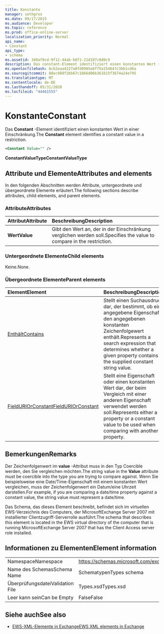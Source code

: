 ```yaml
---
title: Konstante
manager: sethgros
ms.date: 09/17/2015
ms.audience: Developer
ms.topic: reference
ms.prod: office-online-server
localization_priority: Normal
api_name:
- Constant
api_type:
- schema
ms.assetid: 340af0cd-9f12-44ab-b8f1-21d107c8d0c9
description: Das constant-Element identifiziert einen konstanten Wert in einer Einschränkung.
ms.openlocfilehash: 6cb2eaa4227a8fd0985e8ff5a15d647c3bb1cd6a
ms.sourcegitcommit: 88ec988f2bb67c1866d06b361615f3674a24e795
ms.translationtype: MT
ms.contentlocale: de-DE
ms.lasthandoff: 05/31/2020
ms.locfileid: "44461555"
---
```

# <a name="constant"></a><span data-ttu-id="466a7-103">Konstante</span><span class="sxs-lookup"><span data-stu-id="466a7-103">Constant</span></span>

<span data-ttu-id="466a7-104">Das **Constant** -Element identifiziert einen konstanten Wert in einer Einschränkung.</span><span class="sxs-lookup"><span data-stu-id="466a7-104">The **Constant** element identifies a constant value in a restriction.</span></span> 
  
```xml
<Constant Value="" />
```

 <span data-ttu-id="466a7-105">**ConstantValueType**</span><span class="sxs-lookup"><span data-stu-id="466a7-105">**ConstantValueType**</span></span>
## <a name="attributes-and-elements"></a><span data-ttu-id="466a7-106">Attribute und Elemente</span><span class="sxs-lookup"><span data-stu-id="466a7-106">Attributes and elements</span></span>

<span data-ttu-id="466a7-107">In den folgenden Abschnitten werden Attribute, untergeordnete und übergeordnete Elemente erläutert.</span><span class="sxs-lookup"><span data-stu-id="466a7-107">The following sections describe attributes, child elements, and parent elements.</span></span>
  
### <a name="attributes"></a><span data-ttu-id="466a7-108">Attribute</span><span class="sxs-lookup"><span data-stu-id="466a7-108">Attributes</span></span>

|<span data-ttu-id="466a7-109">**Attribut**</span><span class="sxs-lookup"><span data-stu-id="466a7-109">**Attribute**</span></span>|<span data-ttu-id="466a7-110">**Beschreibung**</span><span class="sxs-lookup"><span data-stu-id="466a7-110">**Description**</span></span>|
|:-----|:-----|
|<span data-ttu-id="466a7-111">**Wert**</span><span class="sxs-lookup"><span data-stu-id="466a7-111">**Value**</span></span> <br/> |<span data-ttu-id="466a7-112">Gibt den Wert an, der in der Einschränkung verglichen werden soll.</span><span class="sxs-lookup"><span data-stu-id="466a7-112">Specifies the value to compare in the restriction.</span></span>  <br/> |
   
### <a name="child-elements"></a><span data-ttu-id="466a7-113">Untergeordnete Elemente</span><span class="sxs-lookup"><span data-stu-id="466a7-113">Child elements</span></span>

<span data-ttu-id="466a7-114">Keine.</span><span class="sxs-lookup"><span data-stu-id="466a7-114">None.</span></span>
  
### <a name="parent-elements"></a><span data-ttu-id="466a7-115">Übergeordnete Elemente</span><span class="sxs-lookup"><span data-stu-id="466a7-115">Parent elements</span></span>

|<span data-ttu-id="466a7-116">**Element**</span><span class="sxs-lookup"><span data-stu-id="466a7-116">**Element**</span></span>|<span data-ttu-id="466a7-117">**Beschreibung**</span><span class="sxs-lookup"><span data-stu-id="466a7-117">**Description**</span></span>|
|:-----|:-----|
|[<span data-ttu-id="466a7-118">Enthält</span><span class="sxs-lookup"><span data-stu-id="466a7-118">Contains</span></span>](contains.md) <br/> |<span data-ttu-id="466a7-119">Stellt einen Suchausdruck dar, der bestimmt, ob eine angegebene Eigenschaft den angegebenen konstanten Zeichenfolgewert enthält.</span><span class="sxs-lookup"><span data-stu-id="466a7-119">Represents a search expression that determines whether a given property contains the supplied constant string value.</span></span>  <br/> |
|[<span data-ttu-id="466a7-120">FieldURIOrConstant</span><span class="sxs-lookup"><span data-stu-id="466a7-120">FieldURIOrConstant</span></span>](fielduriorconstant.md) <br/> |<span data-ttu-id="466a7-121">Stellt eine Eigenschaft oder einen konstanten Wert dar, der beim Vergleich mit einer anderen Eigenschaft verwendet werden soll.</span><span class="sxs-lookup"><span data-stu-id="466a7-121">Represents either a property or a constant value to be used when comparing with another property.</span></span>  <br/> |
   
## <a name="remarks"></a><span data-ttu-id="466a7-122">Bemerkungen</span><span class="sxs-lookup"><span data-stu-id="466a7-122">Remarks</span></span>

<span data-ttu-id="466a7-123">Der Zeichenfolgenwert im **value** -Attribut muss in den Typ Coercible werden, den Sie vergleichen möchten.</span><span class="sxs-lookup"><span data-stu-id="466a7-123">The string value in the **Value** attribute must be coercible into the type you are trying to compare against.</span></span> <span data-ttu-id="466a7-124">Wenn Sie beispielsweise eine Date/Time-Eigenschaft mit einem konstanten Wert vergleichen, muss der Zeichenfolgenwert ein Datum/eine Uhrzeit darstellen.</span><span class="sxs-lookup"><span data-stu-id="466a7-124">For example, if you are comparing a date/time property against a constant value, the string value must represent a date/time.</span></span> 
  
<span data-ttu-id="466a7-125">Das Schema, das dieses Element beschreibt, befindet sich im virtuellen EWS-Verzeichnis des Computers, der MicrosoftExchange Server 2007 mit installierter Clientzugriff-Serverrolle ausführt.</span><span class="sxs-lookup"><span data-stu-id="466a7-125">The schema that describes this element is located in the EWS virtual directory of the computer that is running MicrosoftExchange Server 2007 that has the Client Access server role installed.</span></span>
  
## <a name="element-information"></a><span data-ttu-id="466a7-126">Informationen zu Elementen</span><span class="sxs-lookup"><span data-stu-id="466a7-126">Element information</span></span>

|||
|:-----|:-----|
|<span data-ttu-id="466a7-127">Namespace</span><span class="sxs-lookup"><span data-stu-id="466a7-127">Namespace</span></span>  <br/> |https://schemas.microsoft.com/exchange/services/2006/types  <br/> |
|<span data-ttu-id="466a7-128">Name des Schemas</span><span class="sxs-lookup"><span data-stu-id="466a7-128">Schema Name</span></span>  <br/> |<span data-ttu-id="466a7-129">Schematypen</span><span class="sxs-lookup"><span data-stu-id="466a7-129">Types schema</span></span>  <br/> |
|<span data-ttu-id="466a7-130">Überprüfungsdatei</span><span class="sxs-lookup"><span data-stu-id="466a7-130">Validation File</span></span>  <br/> |<span data-ttu-id="466a7-131">Types.xsd</span><span class="sxs-lookup"><span data-stu-id="466a7-131">Types.xsd</span></span>  <br/> |
|<span data-ttu-id="466a7-132">Leer kann sein</span><span class="sxs-lookup"><span data-stu-id="466a7-132">Can be Empty</span></span>  <br/> |<span data-ttu-id="466a7-133">False</span><span class="sxs-lookup"><span data-stu-id="466a7-133">False</span></span>  <br/> |
   
## <a name="see-also"></a><span data-ttu-id="466a7-134">Siehe auch</span><span class="sxs-lookup"><span data-stu-id="466a7-134">See also</span></span>



- [<span data-ttu-id="466a7-135">EWS-XML-Elemente in Exchange</span><span class="sxs-lookup"><span data-stu-id="466a7-135">EWS XML elements in Exchange</span></span>](ews-xml-elements-in-exchange.md)

